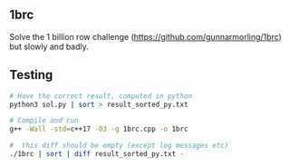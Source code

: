 ## 1brc

Solve the 1 billion row challenge (https://github.com/gunnarmorling/1brc) but slowly and badly.

## Testing

```bash
# Have the correct result, computed in python
python3 sol.py | sort > result_sorted_py.txt

# Compile and run
g++ -Wall -std=c++17 -O3 -g 1brc.cpp -o 1brc

#  this diff should be empty (except log messages etc)
./1brc | sort | diff result_sorted_py.txt - 
```
